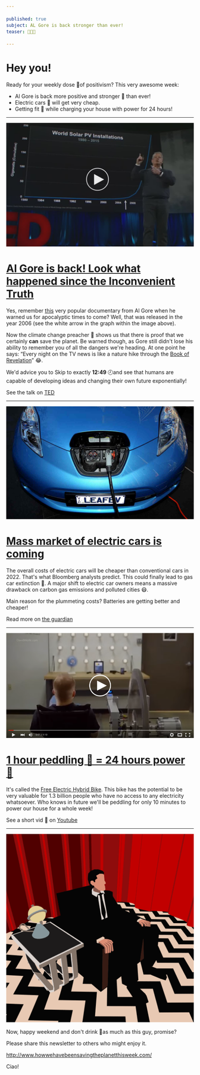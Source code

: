 ```yaml
---

published: true
subject: AL Gore is back stronger than ever!
teaser: 🎤🚗🚴

---
```


# Hey you!

Ready for your weekly dose 💊of positivism? This very awesome week:

* Al Gore is back more positive and stronger 💪 than ever!
* Electric cars 🚗 will get very cheap.
* Getting fit 🚴 while charging your house with power for 24 hours!

---

[<img src="2016-02-26-36-al-gore-play.jpg" width="565"/>](https://www.ted.com/talks/al_gore_the_case_for_optimism_on_climate_change)

# [Al Gore is back! Look what happened since the Inconvenient Truth](https://www.ted.com/talks/al_gore_the_case_for_optimism_on_climate_change)

Yes, remember [this](https://www.youtube.com/watch?v=wnjx6KETmi4) very popular documentary from Al Gore when he warned us for apocalyptic times to come? Well, that was released in the year 2006 (see the white arrow in the graph within the image above).

Now the climate change preacher 🎤 shows us that there is proof that we certainly **can** save the planet. Be warned though, as Gore still didn't lose his ability to remember you of all the dangers we're heading. At one point he says: “Every night on the TV news is like a nature hike through the [Book of Revelation](https://en.wikipedia.org/wiki/Book_of_Revelation)” 😂.

We'd advice you to Skip to exactly **12:49** 🕗and see that humans are capable of developing ideas and changing their own future exponentially!   

See the talk on [TED](https://www.ted.com/talks/al_gore_the_case_for_optimism_on_climate_change)

---

[<img src="2016-02-26-36-electric-car.jpg" width="565"/>](http://www.theguardian.com/environment/2016/feb/25/electric-cars-will-be-cheaper-than-conventional-vehicles-by-2022)

# [Mass market of electric cars is coming](http://www.theguardian.com/environment/2016/feb/25/electric-cars-will-be-cheaper-than-conventional-vehicles-by-2022)

The overall costs of electric cars will be cheaper than conventional cars in 2022. That's what Bloomberg analysts predict. This could finally lead to gas car extinction 💪. A major shift to electric car owners means a massive drawback on carbon gas emissions and polluted cities 😷.

Main reason for the plummeting costs? Batteries are getting better and cheaper!   

Read more on [the guardian](http://www.theguardian.com/environment/2016/feb/25/electric-cars-will-be-cheaper-than-conventional-vehicles-by-2022)

---

[<img src="2016-02-26-36-bike.png" width="565"/>](https://www.youtube.com/watch?v=MZzNuf32o08&feature=youtu.be)

# [1 hour peddling 🚴 = 24 hours power 🔌  ](https://www.youtube.com/watch?v=MZzNuf32o08&feature=youtu.be)

It's called the [Free Electric Hybrid Bike](http://billionsinchange.com/solutions/free-electric). This bike has the potential to be very valuable for 1.3 billion people who have no access to any electricity whatsoever. Who knows in future we'll be peddling for only 10 minutes to power our house for a whole week!    

See a short vid 🎥 on [Youtube](https://www.youtube.com/watch?v=MZzNuf32o08&feature=youtu.be)

---

<img src="2016-02-26-36-giphy.gif" width="565"/>

Now, happy weekend and don't drink 🍺as much as this guy, promise?

Please share this newsletter to others who might enjoy it.

http://www.howwehavebeensavingtheplanetthisweek.com/

Ciao!
